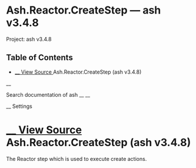 # Ash.Reactor.CreateStep — ash v3.4.8

Project: ash v3.4.8

## Table of Contents

- [ __ View Source ](external_link) Ash.Reactor.CreateStep (ash v3.4.8)

__

Search documentation of ash __ __

__ Settings

#  [ __ View Source ](external_link) Ash.Reactor.CreateStep (ash v3.4.8)

The Reactor step which is used to execute create actions.
